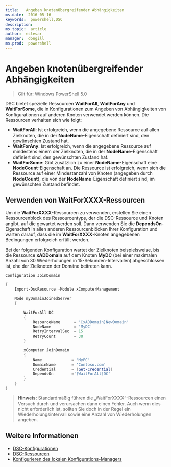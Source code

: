 ```yaml
---
title:   Angeben knotenübergreifender Abhängigkeiten
ms.date:  2016-05-16
keywords:  powershell,DSC
description:  
ms.topic:  article
author:  eslesar
manager:  dongill
ms.prod:  powershell
---
```


# Angeben knotenübergreifender Abhängigkeiten

> Gilt für: Windows PowerShell 5.0

DSC bietet spezielle Ressourcen **WaitForAll**, **WaitForAny** und **WaitForSome**, die in Konfigurationen zum Angeben von Abhängigkeiten von Konfigurationen auf anderen Knoten verwendet werden können. Die Ressourcen verhalten sich wie folgt:

* **WaitForAll**: Ist erfolgreich, wenn die angegebene Ressource auf allen Zielknoten, die in der **NodeName**-Eigenschaft definiert sind, den gewünschten Zustand hat.
* **WaitForAny**: Ist erfolgreich, wenn die angegebene Ressource auf mindestens einem der Zielknoten, die in der **NodeName**-Eigenschaft definiert sind, den gewünschten Zustand hat.
* **WaitForSome**: Gibt zusätzlich zu einer **NodeName**-Eigenschaft eine **NodeCount**-Eigenschaft an. Die Ressource ist erfolgreich, wenn sich die Ressource auf einer Mindestanzahl von Knoten (angegeben durch **NodeCount**), die von der **NodeName**-Eigenschaft definiert sind, im gewünschten Zustand befindet. 

## Verwenden von WaitForXXXX-Ressourcen

Um die **WaitForXXXX**-Ressourcen zu verwenden, erstellen Sie einen Ressourcenblock des Ressourcentyps, der die DSC-Ressource und Knoten angibt, auf die gewartet werden soll. Dann verwenden Sie die **DependsOn**-Eigenschaft in allen anderen Ressourcenblöcken Ihrer Konfiguration und warten darauf, dass die im **WaitForXXXX**-Knoten angegebenen Bedingungen erfolgreich erfüllt werden.

Bei der folgenden Konfiguration wartet der Zielknoten beispielsweise, bis die Ressource **xADDomain** auf dem Knoten **MyDC** (bei einer maximalen Anzahl von 30 Wiederholungen in 15-Sekunden-Intervallen) abgeschlossen ist, ehe der Zielknoten der Domäne beitreten kann.

```PowerShell
Configuration JoinDomain

{
    Import-DscResource -Module xComputerManagement

    Node myDomainJoinedServer
    {

        WaitForAll DC
        {
            ResourceName      = '[xADDomain]NewDomain'
            NodeName          = 'MyDC'
            RetryIntervalSec  = 15
            RetryCount        = 30
        }

        xComputer JoinDomain
        {
            Name             = 'MyPC'
            DomainName       = 'Contoso.com'
            Credential       = (Get-Credential)
            DependsOn        ='[WaitForAll]DC'
        }
    }
}
```

>**Hinweis:** Standardmäßig führen die „WaitForXXXX“-Ressourcen einen Versuch durch und verursachen dann einen Fehler. Auch wenn dies nicht erforderlich ist, sollten Sie doch in der Regel ein Wiederholungsintervall sowie eine Anzahl von Wiederholungen angeben.

## Weitere Informationen
* [DSC-Konfigurationen](configurations.md)
* [DSC-Ressourcen](resources.md)
* [Konfigurieren des lokalen Konfigurations-Managers](metaConfig.md)



<!--HONumber=Jun16_HO3-->


